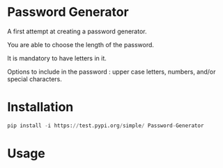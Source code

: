 # Password Generator

A first attempt at creating a password generator. 

You are able to choose the length of the password.

It is mandatory to have letters in it.

Options to include in the password : upper case letters, numbers, and/or special characters. 

# Installation

```py
pip install -i https://test.pypi.org/simple/ Password-Generator
```
# Usage
